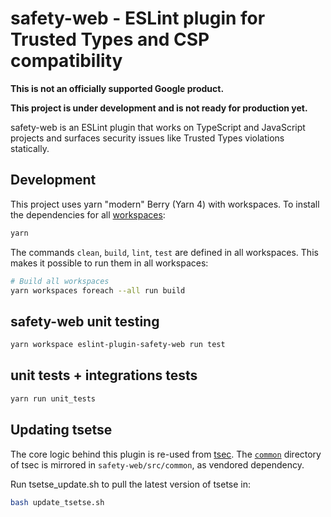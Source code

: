 # safety-web - ESLint plugin for Trusted Types and CSP compatibility

**This is not an officially supported Google product.**

**This project is under development and is not ready for production yet.**

safety-web is an ESLint plugin that works on TypeScript and JavaScript projects and surfaces security issues like Trusted Types violations statically.

## Development

This project uses yarn "modern" Berry (Yarn 4) with workspaces. To install the dependencies for all [workspaces](https://yarnpkg.com/features/workspaces):

```bash
yarn
```

The commands `clean`, `build`, `lint`, `test` are defined in all workspaces. This makes it possible to run them in all workspaces:

```bash
# Build all workspaces
yarn workspaces foreach --all run build
```

## safety-web unit testing

```bash
yarn workspace eslint-plugin-safety-web run test
```

## unit tests + integrations tests

```bash
yarn run unit_tests
```

## Updating tsetse

The core logic behind this plugin is re-used from [tsec](https://github.com/google/tsec). The [`common`](https://github.com/google/tsec/tree/main/common) directory of tsec is mirrored in `safety-web/src/common`, as vendored dependency.

Run tsetse_update.sh to pull the latest version of tsetse in:

```bash
bash update_tsetse.sh
```
